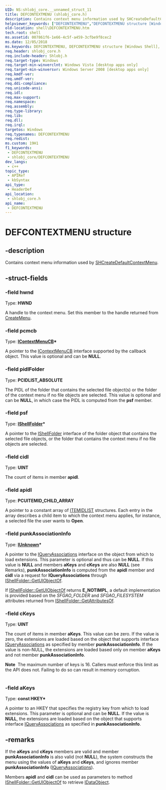 ```yaml
---
UID: NS:shlobj_core.__unnamed_struct_11
title: DEFCONTEXTMENU (shlobj_core.h)
description: Contains context menu information used by SHCreateDefaultContextMenu.
helpviewer_keywords: ["DEFCONTEXTMENU","DEFCONTEXTMENU structure [Windows Shell]","_shell_DEFCONTEXTMENU","shell.DEFCONTEXTMENU","shlobj_core/DEFCONTEXTMENU"]
old-location: shell\DEFCONTEXTMENU.htm
tech.root: shell
ms.assetid: 007861f6-1e66-4c5f-a459-3cfbe9f8cec2
ms.date: 12/05/2018
ms.keywords: DEFCONTEXTMENU, DEFCONTEXTMENU structure [Windows Shell], _shell_DEFCONTEXTMENU, shell.DEFCONTEXTMENU, shlobj_core/DEFCONTEXTMENU
req.header: shlobj_core.h
req.include-header: Shlobj.h
req.target-type: Windows
req.target-min-winverclnt: Windows Vista [desktop apps only]
req.target-min-winversvr: Windows Server 2008 [desktop apps only]
req.kmdf-ver: 
req.umdf-ver: 
req.ddi-compliance: 
req.unicode-ansi: 
req.idl: 
req.max-support: 
req.namespace: 
req.assembly: 
req.type-library: 
req.lib: 
req.dll: 
req.irql: 
targetos: Windows
req.typenames: DEFCONTEXTMENU
req.redist: 
ms.custom: 19H1
f1_keywords:
 - DEFCONTEXTMENU
 - shlobj_core/DEFCONTEXTMENU
dev_langs:
 - c++
topic_type:
 - APIRef
 - kbSyntax
api_type:
 - HeaderDef
api_location:
 - shlobj_core.h
api_name:
 - DEFCONTEXTMENU
---
```


# DEFCONTEXTMENU structure


## -description

Contains context menu information used by <a href="/windows/desktop/api/shlobj_core/nf-shlobj_core-shcreatedefaultcontextmenu">SHCreateDefaultContextMenu</a>.

## -struct-fields

### -field hwnd

Type: <b>HWND</b>

A handle to the context menu. Set this member to the handle returned from <a href="/windows/desktop/api/winuser/nf-winuser-createmenu">CreateMenu</a>.

### -field pcmcb

Type: <b><a href="/windows/desktop/api/shobjidl_core/nn-shobjidl_core-icontextmenucb">IContextMenuCB</a>*</b>

A pointer to the <a href="/windows/desktop/api/shobjidl_core/nn-shobjidl_core-icontextmenucb">IContextMenuCB</a> interface supported by the callback object. This value is optional and can be <b>NULL</b>.

### -field pidlFolder

Type: <b>PCIDLIST_ABSOLUTE</b>

The PIDL of the folder that contains the selected file object(s) or the folder of the context menu if no file objects are selected. This value is optional and can be <b>NULL</b>, in which case the PIDL is computed from the <b>psf</b> member.

### -field psf

Type: <b><a href="/windows/desktop/api/shobjidl_core/nn-shobjidl_core-ishellfolder">IShellFolder</a>*</b>

A pointer to the <a href="/windows/desktop/api/shobjidl_core/nn-shobjidl_core-ishellfolder">IShellFolder</a> interface of the folder object that contains the selected file objects, or the folder that contains the context menu if no file objects are selected.

### -field cidl

Type: <b>UINT</b>

The count of items in member <b>apidl</b>.

### -field apidl

Type: <b>PCUITEMID_CHILD_ARRAY</b>

A pointer to a constant array of <a href="/windows/desktop/api/shtypes/ns-shtypes-itemidlist">ITEMIDLIST</a> structures. Each entry in the array describes a child item to which the context menu applies, for instance, a selected file the user wants to <b>Open</b>.

### -field punkAssociationInfo

Type: <b><a href="/windows/desktop/api/unknwn/nn-unknwn-iunknown">IUnknown</a>*</b>

A pointer to the <a href="/windows/desktop/api/shlwapi/nn-shlwapi-iqueryassociations">IQueryAssociations</a> interface on the object from which to load extensions. This parameter is optional and thus can be <b>NULL</b>. If this value is <b>NULL</b> and members <b>aKeys</b> and <b>cKeys</b> are also <b>NULL</b> (see Remarks),  <b>punkAssociationInfo</b> is computed from the <b>apidl</b> member and <b>cidl</b> via a request for <b>IQueryAssociations</b> through <a href="/windows/desktop/api/shobjidl_core/nf-shobjidl_core-ishellfolder-getuiobjectof">IShellFolder::GetUIObjectOf</a>.

If <a href="/windows/desktop/api/shobjidl_core/nf-shobjidl_core-ishellfolder-getuiobjectof">IShellFolder::GetUIObjectOf</a> returns <b>E_NOTIMPL</b>, a default implementation is provided based on the <i>SFGAO_FOLDER</i> and <i>SFGAO_FILESYSTEM</i> attributes returned from <a href="/windows/desktop/api/shobjidl_core/nf-shobjidl_core-ishellfolder-getattributesof">IShellFolder::GetAttributesOf</a>.

### -field cKeys

Type: <b>UINT</b>

The count of items in member <b>aKeys</b>. This value can be zero. If the value is zero, the extensions are loaded based on the object that supports interface <a href="/windows/desktop/api/shlwapi/nn-shlwapi-iqueryassociations">IQueryAssociations</a> as specified by member <b>punkAssociationInfo</b>.  If the value is non-NULL, the extensions are loaded based only on member <b>aKeys</b> and not member <b>punkAssociationInfo</b>.

                    

<div class="alert"><b>Note</b>  The maximum number of keys is 16. Callers must enforce this limit as the API does not. Failing to do so can result in memory corruption.</div>
<div> </div>

### -field aKeys

Type: <b>const HKEY*</b>

A pointer to an HKEY that specifies the registry key from which to load extensions. This parameter is optional and can be <b>NULL</b>. If the value is <b>NULL</b>, the extensions are loaded based on the object that supports interface <a href="/windows/desktop/api/shlwapi/nn-shlwapi-iqueryassociations">IQueryAssociations</a> as specified in <b>punkAssociationInfo</b>.

## -remarks

If the <b>aKeys</b> and <b>cKeys</b> members are valid and member <b>punkAssociationInfo</b> is also valid (not <b>NULL</b>), the system constructs the menu using the values of <b>aKeys</b> and <b>cKeys</b>, and ignores member <b>punkAssociationInfo</b> (<a href="/windows/desktop/api/shlwapi/nn-shlwapi-iqueryassociations">IQueryAssociations</a>).

Members <b>apidl</b> and <b>cidl</b> can be used as parameters to method <a href="/windows/desktop/api/shobjidl_core/nf-shobjidl_core-ishellfolder-getuiobjectof">IShellFolder::GetUIObjectOf</a> to retrieve <a href="/windows/desktop/api/objidl/nn-objidl-idataobject">IDataObject</a>.